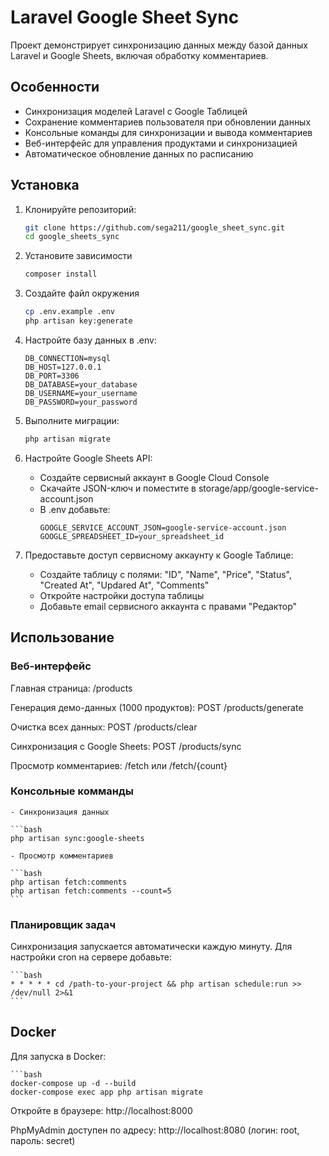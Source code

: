 # Laravel Google Sheet Sync

Проект демонстрирует синхронизацию данных между базой данных Laravel и Google Sheets, включая обработку комментариев.

## Особенности
- Синхронизация моделей Laravel с Google Таблицей
- Сохранение комментариев пользователя при обновлении данных
- Консольные команды для синхронизации и вывода комментариев
- Веб-интерфейс для управления продуктами и синхронизацией
- Автоматическое обновление данных по расписанию

## Установка

1. Клонируйте репозиторий:
   ```bash
   git clone https://github.com/sega211/google_sheet_sync.git
   cd google_sheets_sync

2. Установите зависимости

    ```bash
    composer install

3. Создайте файл окружения
    ```bash
    cp .env.example .env
    php artisan key:generate

4. Настройте базу данных в .env:
    ```env
    DB_CONNECTION=mysql
    DB_HOST=127.0.0.1
    DB_PORT=3306
    DB_DATABASE=your_database
    DB_USERNAME=your_username
    DB_PASSWORD=your_password

5. Выполните миграции:
    ```bash
    php artisan migrate

6. Настройте Google Sheets API:
    - Создайте сервисный аккаунт в Google Cloud Console
    - Скачайте JSON-ключ и поместите в storage/app/google-service-account.json 
    - В .env добавьте:
        ```env
        GOOGLE_SERVICE_ACCOUNT_JSON=google-service-account.json
        GOOGLE_SPREADSHEET_ID=your_spreadsheet_id
        
7. Предоставьте доступ сервисному аккаунту к Google Таблице:
    - Создайте таблицу с полями: "ID", "Name", "Price", "Status", "Created At", "Updared At", "Comments"
    - Откройте настройки доступа таблицы
    - Добавьте email сервисного аккаунта с правами "Редактор"

## Использование
### Веб-интерфейс
Главная страница: /products

Генерация демо-данных (1000 продуктов): POST /products/generate

Очистка всех данных: POST /products/clear

Синхронизация с Google Sheets: POST /products/sync

Просмотр комментариев: /fetch или /fetch/{count}

### Консольные комманды
    
    - Синхронизация данных

    ```bash
    php artisan sync:google-sheets

    - Просмотр комментариев

    ```bash
    php artisan fetch:comments
    php artisan fetch:comments --count=5
    ```

### Планировщик задач

Синхронизация запускается автоматически каждую минуту. Для настройки cron на сервере добавьте:

    ```bash
    * * * * * cd /path-to-your-project && php artisan schedule:run >> /dev/null 2>&1 
    ```


## Docker
Для запуска в Docker:
    
    ```bash
    docker-compose up -d --build
    docker-compose exec app php artisan migrate

Откройте в браузере: http://localhost:8000

PhpMyAdmin доступен по адресу:
http://localhost:8080
(логин: root, пароль: secret)

